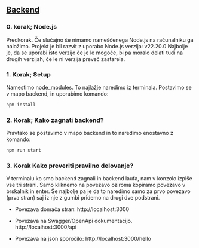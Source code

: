 ## <u>Backend</u>


### 0. korak; Node.js
Predkorak. Če slučajno še nimamo nameščenega Node.js na računalniku ga naložimo. Projekt je bil razvit z uporabo Node.js verzija: v22.20.0 Najbolje je, da se uporabi isto verzijo če je le mogoče, bi pa moralo delati tudi na drugih verzijah, če le ni verzija preveč zastarela.


### 1. Korak; Setup

Namestimo node_modules. To najlažje naredimo iz terminala. Postavimo se v mapo backend, in uporabimo komando:
```bash
npm install
```

### 2. Korak; Kako zagnati backend?
Pravtako se postavimo v mapo backend in to naredimo enostavno z komando:

```bash
npm run start
```

### 3. Korak Kako preveriti pravilno delovanje?
V terminalu ko smo backend zagnali in backend laufa, nam v konzolo izpiše vse tri strani. Samo kliknemo na povezavo oziroma kopiramo povezavo v brskalnik in enter. 
Še najbolje pa je da to naredimo samo za prvo povezavo (prva stran) saj iz nje z gumbi pridemo na drugi dve podstrani.

- Povezava domača stran: http://localhost:3000

- Povezava na Swagger/OpenApi dokumentacijo. http://localhost:3000/api 

- Povezava na json sporočilo: http://localhost:3000/hello 
